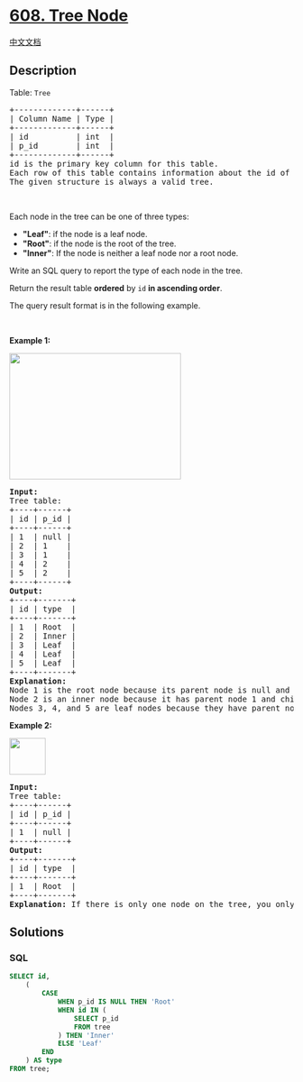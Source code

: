 # [608. Tree Node](https://leetcode.com/problems/tree-node)

[中文文档](/solution/0600-0699/0608.Tree%20Node/README.md)

## Description

<p>Table: <code>Tree</code></p>

<pre>
+-------------+------+
| Column Name | Type |
+-------------+------+
| id          | int  |
| p_id        | int  |
+-------------+------+
id is the primary key column for this table.
Each row of this table contains information about the id of a node and the id of its parent node in a tree.
The given structure is always a valid tree.
</pre>

<p>&nbsp;</p>

<p>Each node in the tree can be one of three types:</p>

<ul>
	<li><strong>&quot;Leaf&quot;</strong>: if the node is a leaf node.</li>
	<li><strong>&quot;Root&quot;</strong>: if the node is the root of the tree.</li>
	<li><strong>&quot;Inner&quot;</strong>: If the node is neither a leaf node nor a root node.</li>
</ul>

<p>Write an SQL query to report the type of each node in the tree.</p>

<p>Return the result table <strong>ordered</strong> by <code>id</code> <strong>in ascending order</strong>.</p>

<p>The query result format is in the following example.</p>

<p>&nbsp;</p>
<p><strong>Example 1:</strong></p>
<img alt="" src="https://cdn.jsdelivr.net/gh/doocs/leetcode@main/solution/0600-0699/0608.Tree%20Node/images/tree1.jpg" style="width: 304px; height: 224px;" />
<pre>
<strong>Input:</strong> 
Tree table:
+----+------+
| id | p_id |
+----+------+
| 1  | null |
| 2  | 1    |
| 3  | 1    |
| 4  | 2    |
| 5  | 2    |
+----+------+
<strong>Output:</strong> 
+----+-------+
| id | type  |
+----+-------+
| 1  | Root  |
| 2  | Inner |
| 3  | Leaf  |
| 4  | Leaf  |
| 5  | Leaf  |
+----+-------+
<strong>Explanation:</strong> 
Node 1 is the root node because its parent node is null and it has child nodes 2 and 3.
Node 2 is an inner node because it has parent node 1 and child node 4 and 5.
Nodes 3, 4, and 5 are leaf nodes because they have parent nodes and they do not have child nodes.
</pre>

<p><strong>Example 2:</strong></p>
<img alt="" src="https://cdn.jsdelivr.net/gh/doocs/leetcode@main/solution/0600-0699/0608.Tree%20Node/images/tree2.jpg" style="width: 64px; height: 65px;" />
<pre>
<strong>Input:</strong> 
Tree table:
+----+------+
| id | p_id |
+----+------+
| 1  | null |
+----+------+
<strong>Output:</strong> 
+----+-------+
| id | type  |
+----+-------+
| 1  | Root  |
+----+-------+
<strong>Explanation:</strong> If there is only one node on the tree, you only need to output its root attributes.
</pre>

## Solutions

<!-- tabs:start -->

### **SQL**

```sql
SELECT id,
    (
        CASE
            WHEN p_id IS NULL THEN 'Root'
            WHEN id IN (
                SELECT p_id
                FROM tree
            ) THEN 'Inner'
            ELSE 'Leaf'
        END
    ) AS type
FROM tree;
```

<!-- tabs:end -->
